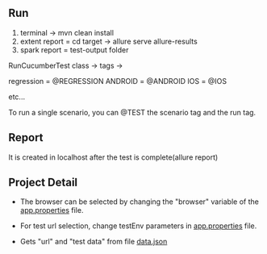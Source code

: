 
## Run 

1) terminal -> mvn clean install
2) extent report = cd target -> allure serve allure-results
3) spark report = test-output folder

RunCucumberTest class -> tags ->

regression = @REGRESSION
ANDROID = @ANDROID
IOS = @IOS


etc...

To run a single scenario, you can @TEST the scenario tag and the run tag.


## Report 
It is created in localhost after the test is complete(allure report) 

## Project Detail


-  The browser can be selected by changing the "browser" variable of the [app.properties](https://github.com/erdioran/erdioran_case/blob/main/src/test/resources/app.properties) file.

-  For test url selection, change testEnv parameters in [app.properties](https://github.com/erdioran/erdioran_case/blob/main/src/test/resources/app.propertiess) file.

-  Gets "url" and "test data" from file [data.json](https://github.com/erdioran/erdioran_case/blob/main/src/test/resources/data.json)

